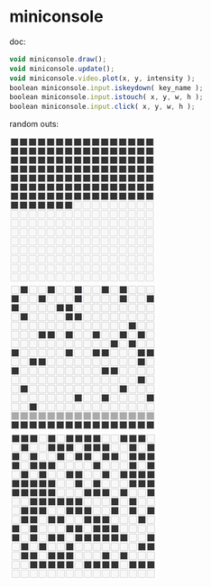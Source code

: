 miniconsole
===========
doc:
```javascript
void miniconsole.draw();
void miniconsole.update();
void miniconsole.video.plot(x, y, intensity );
boolean miniconsole.input.iskeydown( key_name );
boolean miniconsole.input.istouch( x, y, w, h );
boolean miniconsole.input.click( x, y, w, h );
```

random outs:

![mini console1](./screenshots/miniconsole1.PNG)
![mini console2](./screenshots/miniconsole2.PNG)
![mini console3](./screenshots/miniconsole3.PNG)